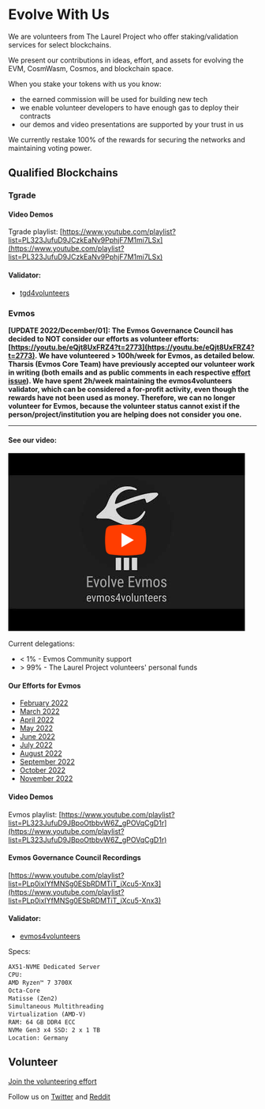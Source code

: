 # Evolve With Us

We are volunteers from The Laurel Project who offer staking/validation services for select blockchains.

We present our contributions in ideas, effort, and assets for evolving the EVM, CosmWasm, Cosmos, and blockchain space. 

When you stake your tokens with us you know:
- the earned commission will be used for building new tech
- we enable volunteer developers to have enough gas to deploy their contracts
- our demos and video presentations are supported by your trust in us

We currently restake 100% of the rewards for securing the networks and maintaining voting power.

## Qualified Blockchains

### Tgrade

#### Video Demos

Tgrade playlist: [https://www.youtube.com/playlist?list=PL323JufuD9JCzkEaNv9PphjF7M1mi7LSx](https://www.youtube.com/playlist?list=PL323JufuD9JCzkEaNv9PphjF7M1mi7LSx)

#### Validator:

- [tgd4volunteers](https://www.mintscan.io/tgrade/validators/tgrade1f6d3zh7edt5spp8qvuqdpwkh4swrj6hs3lzm4c)



### Evmos

**[UPDATE 2022/December/01]: The Evmos Governance Council has decided to NOT consider our efforts as volunteer efforts: [https://youtu.be/eQjt8UxFRZ4?t=2773](https://youtu.be/eQjt8UxFRZ4?t=2773). We have volunteered > 100h/week for Evmos, as detailed below. Tharsis (Evmos Core Team) have previously accepted our volunteer work in writing (both emails and as public comments in each respective [effort issue](https://github.com/loredanacirstea/CV/issues)). We have spent 2h/week maintaining the evmos4volunteers validator, which can be considered a for-profit activity, even though the rewards have not been used as money. Therefore, we can no longer volunteer for Evmos, because the volunteer status cannot exist if the person/project/institution you are helping does not consider you one.**

-----


#### See our video:

[![Evolve Evmos: Volunteer's Validator](https://github.com/the-laurel/evolve.staking/raw/main/images/video1.png)](https://www.youtube.com/watch?v=57oU_nl-96M)


Current delegations:
- &lt; 1% - Evmos Community support
- &gt; 99% - The Laurel Project volunteers' personal funds

#### Our Efforts for Evmos

- [February 2022](https://github.com/loredanacirstea/CV/blob/master/evmos/1.%20Feb_2022.md)
- [March 2022](https://github.com/loredanacirstea/CV/blob/master/evmos/2.%20March_2022.md)
- [April 2022](https://github.com/loredanacirstea/CV/blob/master/evmos/3.%20April_2022.md)
- [May 2022](https://github.com/loredanacirstea/CV/blob/master/evmos/4.%20May_2022.md)
- [June 2022](https://github.com/loredanacirstea/CV/blob/master/evmos/5.%20June_2022.md)
- [July 2022](https://github.com/loredanacirstea/CV/blob/master/evmos/6.%20July_2022.md)
- [August 2022](https://github.com/loredanacirstea/CV/blob/master/evmos/7.%20August_2022.md)
- [September 2022](https://github.com/loredanacirstea/CV/blob/master/evmos/8.%20September_2022.md)
- [October 2022](https://github.com/loredanacirstea/CV/blob/master/evmos/9.%20October_2022.md)
- [November 2022](https://github.com/loredanacirstea/CV/blob/master/evmos/10.%20November_2022.md)



#### Video Demos

Evmos playlist: [https://www.youtube.com/playlist?list=PL323JufuD9JBpoOtbbvW6Z_gPOVqCgD1r](https://www.youtube.com/playlist?list=PL323JufuD9JBpoOtbbvW6Z_gPOVqCgD1r)

#### Evmos Governance Council Recordings

[https://www.youtube.com/playlist?list=PLp0ixIYfMNSg0ESbRDMTiT_jXcu5-Xnx3](https://www.youtube.com/playlist?list=PLp0ixIYfMNSg0ESbRDMTiT_jXcu5-Xnx3)


#### Validator: 

- [evmos4volunteers](https://www.mintscan.io/evmos/validators/evmosvaloper17ucx8wx9mz9f2a4ccum536gthydprcum3kcuc2)

Specs:
```
AX51-NVME Dedicated Server
CPU:
AMD Ryzen™ 7 3700X
Octa-Core
Matisse (Zen2)
Simultaneous Multithreading
Virtualization (AMD-V)
RAM: 64 GB DDR4 ECC
NVMe Gen3 x4 SSD: 2 x 1 TB
Location: Germany
```


## Volunteer

[Join the volunteering effort](https://forms.gle/WmSaSbxhHiiA2qZV7)

Follow us on [Twitter](https://twitter.com/provable_laurel) and [Reddit](https://www.reddit.com/r/provable_laurel/)

